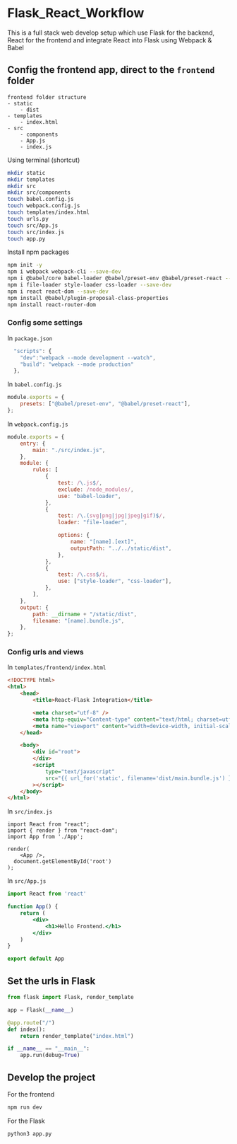 # Flask_React_Workflow

This is a full stack web develop setup which use Flask for the backend, React for the frontend and integrate React into Flask using Webpack & Babel


## Config the frontend app, direct to the `frontend` folder

```
frontend folder structure
- static
	- dist
- templates
	- index.html
- src
	- components
	- App.js
	- index.js
```
Using terminal (shortcut)
```bash
mkdir static
mkdir templates
mkdir src
mkdir src/components
touch babel.config.js
touch webpack.config.js
touch templates/index.html
touch urls.py
touch src/App.js
touch src/index.js
touch app.py
```

Install npm packages
```bash
npm init -y
npm i webpack webpack-cli --save-dev
npm i @babel/core babel-loader @babel/preset-env @babel/preset-react --save-dev
npm i file-loader style-loader css-loader --save-dev
npm i react react-dom --save-dev
npm install @babel/plugin-proposal-class-properties
npm install react-router-dom 
```

### Config some settings

In `package.json`
```jsx
  "scripts": {
    "dev":"webpack --mode development --watch",
    "build": "webpack --mode production"
  },
```

In `babel.config.js`
```jsx
module.exports = {
    presets: ["@babel/preset-env", "@babel/preset-react"],
};
```

In `webpack.config.js`
```jsx
module.exports = {
    entry: {
        main: "./src/index.js",
    },
    module: {
        rules: [
            {
                test: /\.js$/,
                exclude: /node_modules/,
                use: "babel-loader",
            },
            {
                test: /\.(svg|png|jpg|jpeg|gif)$/,
                loader: "file-loader",

                options: {
                    name: "[name].[ext]",
                    outputPath: "../../static/dist",
                },
            },
            {
                test: /\.css$/i,
                use: ["style-loader", "css-loader"],
            },
        ],
    },
    output: {
        path: __dirname + "/static/dist",
        filename: "[name].bundle.js",
    },
};
```

### Config urls and views
In `templates/frontend/index.html`
```html
<!DOCTYPE html>
<html>
    <head>
        <title>React-Flask Integration</title>

        <meta charset="utf-8" />
        <meta http-equiv="Content-type" content="text/html; charset=utf-8" />
        <meta name="viewport" content="width=device-width, initial-scale=1" />
    </head>

    <body>
        <div id="root">
        </div>
        <script
            type="text/javascript"
            src="{{ url_for('static', filename='dist/main.bundle.js') }}"
        ></script>
    </body>
</html>
```
In `src/index.js`
```
import React from "react";
import { render } from "react-dom";
import App from './App';

render(
    <App />,
  document.getElementById('root')
);
```

In `src/App.js`
```jsx
import React from 'react'

function App() {
    return (
        <div>
            <h1>Hello Frontend.</h1>
        </div>
    )
}

export default App
```

## Set the urls in Flask
```python
from flask import Flask, render_template

app = Flask(__name__)

@app.route("/")
def index():
    return render_template("index.html")

if __name__ == "__main__":
    app.run(debug=True)
```

## Develop the project
For the frontend
```bash
npm run dev
```
For the Flask
```bash
python3 app.py
```


